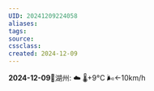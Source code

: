 ```yaml
---
UID: 20241209224058 
aliases: 
tags: 
source: 
cssclass: 
created: 2024-12-09
---
```

**2024-12-09**🌱湖州: ☁️   🌡️+9°C 🌬️←10km/h